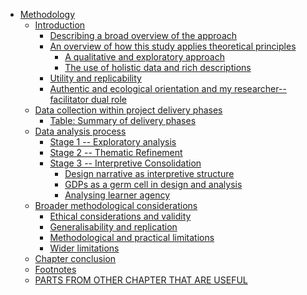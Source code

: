 -   [Methodology](#methodology)
    -   [Introduction](#introduction)
        -   [Describing a broad overview of the
            approach](#describing-a-broad-overview-of-the-approach)
        -   [An overview of how this study applies theoretical
            principles](#an-overview-of-how-this-study-applies-theoretical-principles)
            -   [A qualitative and exploratory
                approach](#a-qualitative-and-exploratory-approach)
            -   [The use of holistic data and rich
                descriptions](#the-use-of-holistic-data-and-rich-descriptions)
        -   [Utility and replicability](#utility-and-replicability)
        -   [Authentic and ecological orientation and my
            researcher--facilitator dual
            role](#authentic-and-ecological-orientation-and-my-researcherfacilitator-dual-role)
    -   [Data collection within project delivery
        phases](#data-collection-within-project-delivery-phases)
        -   [Table: Summary of delivery
            phases](#table-summary-of-delivery-phases)
    -   [Data analysis process](#data-analysis-process)
        -   [Stage 1 -- Exploratory
            analysis](#stage-1-exploratory-analysis)
        -   [Stage 2 -- Thematic
            Refinement](#stage-2-thematic-refinement)
        -   [Stage 3 -- Interpretive
            Consolidation](#stage-3-interpretive-consolidation)
            -   [Design narrative as interpretive
                structure](#design-narrative-as-interpretive-structure)
            -   [GDPs as a germ cell in design and
                analysis](#gdps-as-a-germ-cell-in-design-and-analysis)
            -   [Analysing learner agency](#analysing-learner-agency)
    -   [Broader methodological
        considerations](#broader-methodological-considerations)
        -   [Ethical considerations and
            validity](#ethical-considerations-and-validity)
        -   [Generalisability and
            replication](#generalisability-and-replication)
        -   [Methodological and practical
            limitations](#methodological-and-practical-limitations)
        -   [Wider limitations](#wider-limitations)
    -   [Chapter conclusion](#chapter-conclusion)
    -   [Footnotes](#footnotes)
    -   [PARTS FROM OTHER CHAPTER THAT ARE
        USEFUL](#parts-from-other-chapter-that-are-useful)

